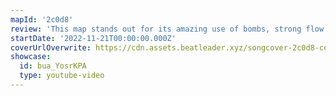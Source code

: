 ```yaml
---
mapId: '2c0d8'
review: 'This map stands out for its amazing use of bombs, strong flow and momentum and excellent chroma lightshow! With its engaging patterns and accessible full spread, this map can be enjoyed by everybody!'
startDate: '2022-11-21T00:00:00.000Z'
coverUrlOverwrite: https://cdn.assets.beatleader.xyz/songcover-2c0d8-cover.jpg
showcase:
  id: bua_YosrKPA
  type: youtube-video
---
```

